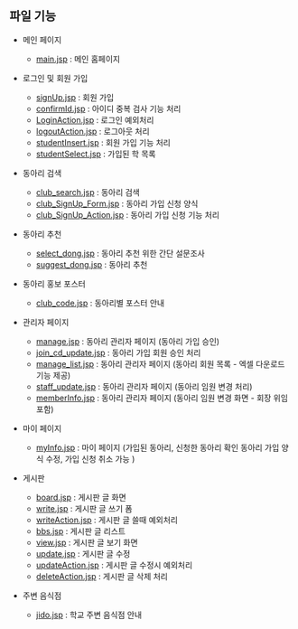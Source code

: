 ## 파일 기능
- 메인 페이지
  - [main.jsp](https://github.com/Jinseop95/Capstone_Design/blob/master/web/main.jsp) : 메인 홈페이지

- 로그인 및 회원 가입
  - [signUp.jsp](https://github.com/Jinseop95/Capstone_Design/blob/master/web/signUp.jsp) : 회원 가입 
  - [confirmId.jsp](https://github.com/Jinseop95/Capstone_Design/blob/master/web/confirmId.jsp) : 아이디 중복 검사 기능 처리
  - [LoginAction.jsp](https://github.com/Jinseop95/Capstone_Design/blob/master/web/write.jsp) : 로그인 예외처리
  - [logoutAction.jsp](https://github.com/Jinseop95/Capstone_Design/blob/master/web/write.jsp) : 로그아웃 처리 
  - [studentInsert.jsp](https://github.com/Jinseop95/Capstone_Design/blob/master/web/studentInsert.jsp) : 회원 가입 기능 처리
  - [studentSelect.jsp](https://github.com/Jinseop95/Capstone_Design/blob/master/web/studentSelect.jsp) : 가입된 학 목록 
  
- 동아리 검색 
  - [club_search.jsp](https://github.com/Jinseop95/Capstone_Design/blob/master/web/club_search.jsp) : 동아리 검색
  - [club_SignUp_Form.jsp](https://github.com/Jinseop95/Capstone_Design/blob/master/web/club_SignUp_Form.jsp) : 동아리 가입 신청 양식
  - [club_SignUp_Action.jsp](https://github.com/Jinseop95/Capstone_Design/blob/master/web/club_SignUp_Action.jsp) : 동아리 가입 신청 기능 처리
  
- 동아리 추천
  - [select_dong.jsp](https://github.com/Jinseop95/Capstone_Design/blob/master/web/select_dong.jsp) : 동아리 추천 위한 간단 설문조사
  - [suggest_dong.jsp](https://github.com/Jinseop95/Capstone_Design/blob/master/web/suggest_dong.jsp) : 동아리 추천 
  
- 동아리 홍보 포스터
  - [club_code.jsp](https://github.com/Jinseop95/Capstone_Design/blob/master/web/club_code.jsp) : 동아리별 포스터 안내
  
- 관리자 페이지
  - [manage.jsp](https://github.com/Jinseop95/Capstone_Design/blob/master/web/manage.jsp) : 동아리 관리자 페이지 (동아리 가입 승인)
  - [join_cd_update.jsp](https://github.com/Jinseop95/Capstone_Design/blob/master/web/join_cd_update.jsp) : 동아리 가입 회원 승인 처리
  - [manage_list.jsp](https://github.com/Jinseop95/Capstone_Design/blob/master/web/manage_list.jsp) : 동아리 관리자 페이지 (동아리 회원 목록 - 엑셀 다운로드 기능 제공)
  - [staff_update.jsp](https://github.com/Jinseop95/Capstone_Design/blob/master/web/staff_update.jsp) : 동아리 관리자 페이지 (동아리 임원 변경 처리)
  - [memberInfo.jsp](https://github.com/Jinseop95/Capstone_Design/blob/master/web/memberInfo.jsp) : 동아리 관리자 페이지 (동아리 임원 변경 화면 - 회장 위임 포함)
  
- 마이 페이지
  - [myInfo.jsp](https://github.com/Jinseop95/Capstone_Design/blob/master/web/myInfo.jsp) : 마이 페이지 (가입된 동아리, 신청한 동아리 확인 동아리 가입 양식 수정, 가입 신청 취소 가능 )
  
- 게시판
  - [board.jsp](https://github.com/Jinseop95/Capstone_Design/blob/master/web/board.jsp) : 게시판 글 화면
  - [write.jsp](https://github.com/Jinseop95/Capstone_Design/blob/master/web/write.jsp) : 게시판 글 쓰기 폼
  - [writeAction.jsp](https://github.com/Jinseop95/Capstone_Design/blob/master/web/write.jsp) : 게시판 글 쓸때 예외처리
  - [bbs.jsp](https://github.com/Jinseop95/Capstone_Design/blob/master/web/bbs.jsp) : 게시판 글 리스트
  - [view.jsp](https://github.com/Jinseop95/Capstone_Design/blob/master/web/view.jsp) : 게시판 글 보기 화면
  - [update.jsp](https://github.com/Jinseop95/Capstone_Design/blob/master/web/write.jsp) : 게시판 글 수정
  - [updateAction.jsp](https://github.com/Jinseop95/Capstone_Design/blob/master/web/write.jsp) : 게시판 글 수정시 예외처리
  - [deleteAction.jsp](https://github.com/Jinseop95/Capstone_Design/blob/master/web/write.jsp) : 게시판 글 삭제 처리

- 주변 음식점
  - [jido.jsp](https://github.com/Jinseop95/Capstone_Design/blob/master/web/jido.jsp) : 학교 주변 음식점 안내



